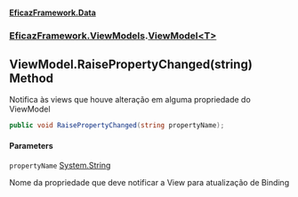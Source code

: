 #### [EficazFramework.Data](EficazFrameworkData.md 'EficazFramework Data')
### [EficazFramework.ViewModels](EficazFrameworkData.md#EficazFramework.ViewModels 'EficazFramework.ViewModels').[ViewModel&lt;T&gt;](EficazFramework.ViewModels/ViewModel_T_.md 'EficazFramework.ViewModels.ViewModel<T>')

## ViewModel<T>.RaisePropertyChanged(string) Method

Notifica às views que houve alteração em alguma propriedade do ViewModel

```csharp
public void RaisePropertyChanged(string propertyName);
```
#### Parameters

<a name='EficazFramework.ViewModels.ViewModel_T_.RaisePropertyChanged(string).propertyName'></a>

`propertyName` [System.String](https://docs.microsoft.com/en-us/dotnet/api/System.String 'System.String')

Nome da propriedade que deve notificar a View para atualização de Binding
